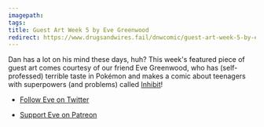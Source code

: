 ```yaml
---
imagepath:
tags:
title: Guest Art Week 5 by Eve Greenwood
redirect: https://www.drugsandwires.fail/dnwcomic/guest-art-week-5-by-eve-g-wood/
---
```


Dan has a lot on his mind these days, huh? This week's featured piece of guest art comes courtesy of our friend Eve Greenwood, who has (self-professed) terrible taste in Pokémon and makes a comic about teenagers with superpowers (and problems) called [Inhibit](http://inhibitcomic.com)!

-  [Follow Eve on Twitter](http://twitter.com/evegwood)

-  [Support Eve on Patreon](http://patreon.com/evegwood)

